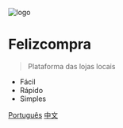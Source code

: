 ![logo](https://felizcompra.me/wp-content/uploads/2021/04/feliz.png)

# Felizcompra

> Plataforma das lojas locais

>
* Fácil
* Rápido
* Simples

>

[Português](http://localhost:3000/#/README.md)
[中文](http://localhost:3000/#/zh-cn/manual.md)